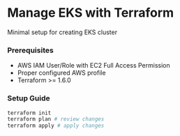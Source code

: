 # Manage EKS with Terraform

Minimal setup for creating EKS cluster

### Prerequisites

- AWS IAM User/Role with EC2 Full Access Permission
- Proper configured AWS profile
- Terraform >= 1.6.0

### Setup Guide

```bash
terraform init
terraform plan # review changes
terraform apply # apply changes
```
